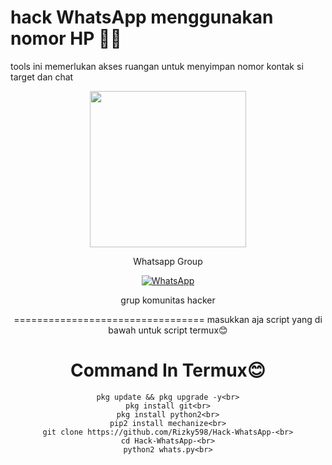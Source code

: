 # hack WhatsApp menggunakan nomor HP 🎯😈
tools ini memerlukan akses ruangan untuk menyimpan nomor kontak si target dan chat
<div align="center">
  <p>
    <img src="p1.jpg" width="250">
    </p>
  
Whatsapp Group

[![WhatsApp](https://img.shields.io/badge/WhatsApp-25D366?style=for-the-badge&logo=whatsapp&logoColor=white)](https://chat.whatsapp.com/CZcMAG9LrF9KEPyKfGsmQO)

grup komunitas hacker

=================================
masukkan aja script yang di bawah untuk script termux😊

# Command In Termux😊
```
pkg update && pkg upgrade -y<br>
pkg install git<br>
pkg install python2<br>
pip2 install mechanize<br>
git clone https://github.com/Rizky598/Hack-WhatsApp-<br>
cd Hack-WhatsApp-<br>
python2 whats.py<br>
```
